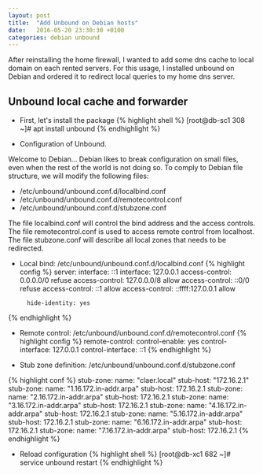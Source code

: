 ```yaml
---
layout: post
title:  "Add Unbound on Debian hosts"
date:   2016-05-20 23:30:30 +0100
categories: debian unbound
---
```

After reinstalling the home firewall, I wanted to add some dns cache to local domain on each rented servers. For this usage, I installed unbound on Debian and ordered it to redirect local queries to my home dns server.

## Unbound local cache and forwarder
- First, let's install the package
{% highlight shell %}
[root@db-sc1 308 ~]# apt install unbound
{% endhighlight %}

- Configuration of Unbound.

Welcome to Debian... Debian likes to break configuration on small files, even when the rest of the world is not doing so. To comply to Debian file structure, we will modify the following files:

 - /etc/unbound/unbound.conf.d/localbind.conf
 - /etc/unbound/unbound.conf.d/remotecontrol.conf
 - /etc/unbound/unbound.conf.d/stubzone.conf

The file localbind.conf will control the bind address and the access controls. The file remotecontrol.conf is used to access remote control from localhost. The file stubzone.conf will describe all local zones that needs to be redirected.

- Local bind: /etc/unbound/unbound.conf.d/localbind.conf
{% highlight config %}
server:
        interface: ::1
        interface: 127.0.0.1
        access-control: 0.0.0.0/0 refuse
        access-control: 127.0.0.0/8 allow
        access-control: ::0/0 refuse
        access-control: ::1 allow
        access-control: ::ffff:127.0.0.1 allow

        hide-identity: yes
{% endhighlight %}

- Remote control: /etc/unbound/unbound.conf.d/remotecontrol.conf
{% highlight config %}
remote-control:
        control-enable: yes
        control-interface: 127.0.0.1
        control-interface: ::1
{% endhighlight %}

- Stub zone definition: /etc/unbound/unbound.conf.d/stubzone.conf

{% highlight conf %}
stub-zone:
        name: "claer.local"
        stub-host: "172.16.2.1"
stub-zone:
        name: "1.16.172.in-addr.arpa"
        stub-host: 172.16.2.1
stub-zone:
        name: "2.16.172.in-addr.arpa"
        stub-host: 172.16.2.1
stub-zone:
        name: "3.16.172.in-addr.arpa"
        stub-host: 172.16.2.1
stub-zone:
        name: "4.16.172.in-addr.arpa"
        stub-host: 172.16.2.1
stub-zone:
        name: "5.16.172.in-addr.arpa"
        stub-host: 172.16.2.1
stub-zone:
        name: "6.16.172.in-addr.arpa"
        stub-host: 172.16.2.1
stub-zone:
        name: "7.16.172.in-addr.arpa"
        stub-host: 172.16.2.1
{% endhighlight %}

- Reload configuration
{% highlight shell %}
[root@db-xc1 682 ~]# service unbound restart
{% endhighlight %}
